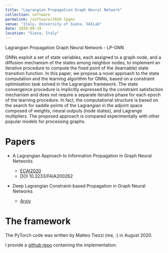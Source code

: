 ```yaml
---
title: "Lagrangian Propagation Graph Neural Network"
collection: software
permalink: /software/2020-lpgnn
venue: "Italy, University of Siena, SAILab"
date: 2020-09-19
location: "Siena, Italy"
---
```

Lagrangian Propagation Graph Neural Network - LP-GNN

GNNs exploit a set of state variables, each assigned to a graph node, and a diffusion mechanism of the states among neighbor nodes, to implement an iterative procedure to compute the fixed point of the (learnable) state transition function. In this paper, we propose a novel approach to the state computation and the learning algorithm for GNNs, based on a constraint optimisation task solved in the Lagrangian framework. The state convergence procedure is implicitly expressed by the constraint satisfaction mechanism and does not require a separate iterative phase for each epoch of the learning procedure. In fact, the computational structure is based on the search for saddle points of the Lagrangian in the adjoint space composed of weights, neural outputs (node states), and Lagrange multipliers. The proposed approach is compared experimentally with other popular models for processing graphs.

Papers
======
- A Lagrangian Approach to Information Propagation in Graph Neural Networks
    - [ECAI2020](http://ebooks.iospress.nl/publication/55057)
    - DOI 10.3233/FAIA200262
    
- Deep Lagrangian Constraint-based Propagation in Graph Neural Networks
    - [Arxiv](https://arxiv.org/abs/2005.02392)
    
The framework
=============

The PyTorch code was written by Matteo Tiezzi (me, :) in August 2020.

I provide a [github repo](https://github.com/mtiezzi/lpgnn) containing the implementation.
